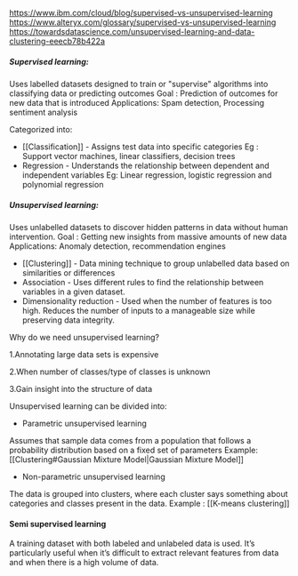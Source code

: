 https://www.ibm.com/cloud/blog/supervised-vs-unsupervised-learning
https://www.alteryx.com/glossary/supervised-vs-unsupervised-learning
https://towardsdatascience.com/unsupervised-learning-and-data-clustering-eeecb78b422a
##### Supervised learning:
Uses labelled datasets designed to train or "supervise" algorithms into classifying data or predicting outcomes
Goal : Prediction of outcomes for new data that is introduced
Applications: Spam detection, Processing sentiment analysis

Categorized into:

- [[Classification]] - Assigns test data into specific categories
Eg : Support vector machines, linear classifiers, decision trees
- Regression - Understands the relationship between dependent and independent variables
Eg: Linear regression, logistic regression and polynomial regression

##### Unsupervised learning:

Uses unlabelled datasets to discover hidden patterns in data without human intervention.
Goal : Getting new insights from massive amounts of new data
Applications: Anomaly detection, recommendation engines

- [[Clustering]] - Data mining technique to group unlabelled data based on similarities or differences
- Association - Uses different rules to find the relationship between variables in a given dataset.
- Dimensionality reduction - Used when the number of features is too high. Reduces the number of inputs to a manageable size while preserving data integrity.


Why do we need unsupervised learning?

1.Annotating large data sets is expensive

2.When number of classes/type of classes is unknown

3.Gain insight into the structure of data

Unsupervised learning can be divided into: 

- Parametric unsupervised learning

Assumes that sample data comes from a population that follows a probability distribution based on a fixed set of parameters
Example: [[Clustering#Gaussian Mixture Model|Gaussian Mixture Model]]

- Non-parametric unsupervised learning

The data is grouped into clusters, where each cluster says something about categories and classes present in the data.
Example :  [[K-means clustering]]

#### Semi supervised learning
A training dataset with both labeled and unlabeled data is used. It’s particularly useful when it’s difficult to extract relevant features from data and when there is a high volume of data.